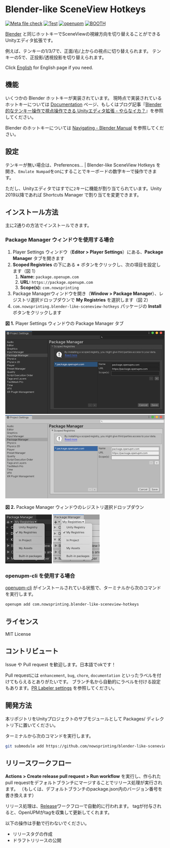 # Blender-like SceneView Hotkeys

[![Meta file check](https://github.com/nowsprinting/blender-like-sceneview-hotkeys/actions/workflows/metacheck.yml/badge.svg)](https://github.com/nowsprinting/blender-like-sceneview-hotkeys/actions/workflows/metacheck.yml)
[![Test](https://github.com/nowsprinting/blender-like-sceneview-hotkeys/actions/workflows/test.yml/badge.svg)](https://github.com/nowsprinting/blender-like-sceneview-hotkeys/actions/workflows/test.yml)
[![openupm](https://img.shields.io/npm/v/com.nowsprinting.blender-like-sceneview-hotkeys?label=openupm&registry_uri=https://package.openupm.com)](https://openupm.com/packages/com.nowsprinting.blender-like-sceneview-hotkeys/)
[![BOOTH](https://img.shields.io/badge/-BOOTH-EE524C)](https://ikagoya.booth.pm/items/2644683)

[Blender](https://www.blender.org/) と同じホットキーでSceneViewの視線方向を切り替えることができるUnityエディタ拡張です。

例えば、テンキーの1/3/7で、正面/右/上からの視点に切り替えられます。
テンキーの5で、正投影/透視投影を切り替えられます。

Click [English](./README.md) for English page if you need.


## 機能

いくつかの Blender ホットキーが実装されています。
現時点で実装されているホットキーについては [Documentation](./Documentation~/blender-like-sceneview-hotkeys.md) ページ、もしくはブログ記事『[Blender 的なテンキー操作で視点操作できる Unityエディタ拡張 - やらなイカ？](https://www.nowsprinting.com/entry/2020/09/26/204307)』を参照してください。

Blender のホットキーについては [Navigating - Blender Manual](https://docs.blender.org/manual/en/latest/editors/3dview/navigate/index.html) を参照してください。


## 設定

テンキーが無い場合は、Preferences... | Blender-like SceneView Hotkeys を開き、`Emulate Numpad`をonにすることでキーボードの数字キーで操作できます。

ただし、Unityエディタではすでに`2`キーに機能が割り当てられています。Unity 2019以降であれば Shortcuts Manager で割り当てを変更できます。


## インストール方法

主に2通りの方法でインストールできます。

### Package Manager ウィンドウを使用する場合

1. Player Settings ウィンドウ（**Editor > Player Settings**）にある、**Package Manager** タブを開きます
2. **Scoped Registries** の下にある **+** ボタンをクリックし、次の項目を設定します（図 1）
   1. **Name:** `package.openupm.com`
   2. **URL:** `https://package.openupm.com`
   3. **Scope(s):** `com.nowsprinting`
3. Package Managerウィンドウを開き（**Window > Package Manager**）、レジストリ選択ドロップダウンで **My Registries** を選択します（図 2）
4. `com.nowsprinting.blender-like-sceneview-hotkeys` パッケージの **Install** ボタンをクリックします

**図 1.** Player Settings ウィンドウの Package Manager タブ

![](Documentation~/ProjectSettings_Dark.png#gh-dark-mode-only)
![](Documentation~/ProjectSettings_Light.png#gh-light-mode-only)

**図 2.** Package Manager ウィンドウのレジストリ選択ドロップダウン

![](Documentation~/PackageManager_Dark.png/#gh-dark-mode-only)
![](Documentation~/PackageManager_Light.png/#gh-light-mode-only)

### openupm-cli を使用する場合

[openupm-cli](https://github.com/openupm/openupm-cli) がインストールされている状態で、ターミナルから次のコマンドを実行します。

```bash
openupm add com.nowsprinting.blender-like-sceneview-hotkeys
```


## ライセンス

MIT License


## コントリビュート

Issue や Pull request を歓迎します。日本語でokです！


Pull requestには `enhancement`, `bug`, `chore`, `documentation` といったラベルを付けてもらえるとありがたいです。
ブランチ名から自動的にラベルを付ける設定もあります。[PR Labeler settings](.github/pr-labeler.yml) を参照してください。


## 開発方法

本リポジトリをUnityプロジェクトのサブモジュールとして Packages/ ディレクトリ下に置いてください。

ターミナルから次のコマンドを実行します。

```bash
git submodule add https://github.com/nowsprinting/blender-like-sceneview-hotkeys.git Packages/com.nowsprinting.blender-like-sceneview-hotkeys
```


## リリースワークフロー

**Actions > Create release pull request > Run workflow** を実行し、作られたpull requestをデフォルトブランチにマージすることでリリース処理が実行されます。
（もしくは、デフォルトブランチのpackage.json内のバージョン番号を書き換えます）

リリース処理は、[Release](.github/workflows/release.yml)ワークフローで自動的に行われます。
tagが付与されると、OpenUPMがtagを収集して更新してくれます。

以下の操作は手動で行わないでください。

- リリースタグの作成
- ドラフトリリースの公開
